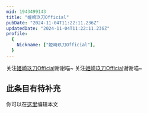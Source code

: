 ```yaml
---
mid: 1943499143
title: "姫崎玖刀Official"
pubDate: "2024-11-04T11:22:11.236Z"
updatedDate: "2024-11-04T11:22:11.236Z"
profile:
  {
    Nickname: ["姫崎玖刀Official"],
  }
---
```


关注[姫崎玖刀Official](https://space.bilibili.com/1943499143)谢谢喵~ 关注[姫崎玖刀Official](https://space.bilibili.com/1943499143)谢谢喵~

## 此条目有待补充
你可以在[这里](https://github.com/Yuhanawa/VTuber.ICU-Content/edit/master/v/姫崎玖刀Official/index.md)编辑本文
